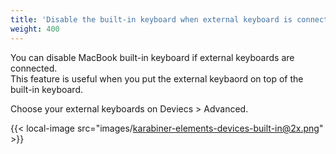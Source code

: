 ```yaml
---
title: 'Disable the built-in keyboard when external keyboard is connected'
weight: 400
---
```


You can disable MacBook built-in keyboard if external keyboards are connected.<br />
This feature is useful when you put the external keybaord on top of the built-in keyboard.

Choose your external keyboards on Deviecs > Advanced.

{{< local-image src="images/karabiner-elements-devices-built-in@2x.png" >}}
